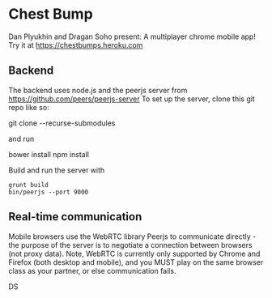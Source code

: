 Chest Bump
==========
Dan Plyukhin and Dragan Soho present:
A multiplayer chrome mobile app!
Try it at https://chestbumps.heroku.com


Backend
-------
The backend uses node.js and the peerjs server from https://github.com/peers/peerjs-server
To set up the server, clone this git repo like so:

   git clone <URL> --recurse-submodules

and run

   bower install
   npm install
   
Build and run the server with

    grunt build
    bin/peerjs --port 9000


Real-time communication
-----------------------
Mobile browsers use the WebRTC library Peerjs to communicate directly - the purpose of the server is to negotiate a connection between browsers (not proxy data).  Note, WebRTC is currently only supported by Chrome and Firefox (both desktop and mobile), and you MUST play on the same browser class as your partner, or else communication fails.

DS

